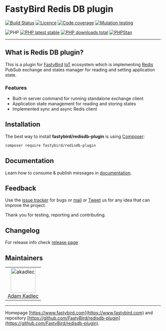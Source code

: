 # FastyBird Redis DB plugin

[![Build Status](https://badgen.net/github/checks/FastyBird/redisdb-plugin/main?cache=300&style=flat-square)](https://github.com/FastyBird/redisdb-plugin/actions)
[![Licence](https://badgen.net/github/license/FastyBird/redisdb-plugin?cache=300&style=flat-square)](https://github.com/FastyBird/redisdb-plugin/blob/main/LICENSE.md)
[![Code coverage](https://badgen.net/coveralls/c/github/FastyBird/redisdb-plugin?cache=300&style=flat-square)](https://coveralls.io/r/FastyBird/redisdb-plugin)
[![Mutation testing](https://img.shields.io/endpoint?style=flat-square&url=https%3A%2F%2Fbadge-api.stryker-mutator.io%2Fgithub.com%2FFastyBird%2Fredisdb-plugin%2Fmain)](https://dashboard.stryker-mutator.io/reports/github.com/FastyBird/redisdb-plugin/main)

![PHP](https://badgen.net/packagist/php/FastyBird/redisdb-plugin?cache=300&style=flat-square)
[![PHP latest stable](https://badgen.net/packagist/v/FastyBird/redisdb-plugin/latest?cache=300&style=flat-square)](https://packagist.org/packages/FastyBird/redisdb-plugin)
[![PHP downloads total](https://badgen.net/packagist/dt/FastyBird/redisdb-plugin?cache=300&style=flat-square)](https://packagist.org/packages/FastyBird/redisdb-plugin)
[![PHPStan](https://img.shields.io/badge/phpstan-enabled-brightgreen.svg?style=flat-square)](https://github.com/phpstan/phpstan)

***

## What is Redis DB plugin?

This is a plugin for [FastyBird](https://www.fastybird.com) [IoT](https://en.wikipedia.org/wiki/Internet_of_things) ecosystem which is
implementing [Redis](https://redis.io) PubSub exchange and states manager for reading
and setting application state.

### Features

- Built-in server command for running standalone exchange client
- Application state management for reading and storing states
- Implemented sync and async Redis client

## Installation

The best way to install **fastybird/redisdb-plugin** is using [Composer](http://getcomposer.org/):

```sh
composer require fastybird/redisdb-plugin
```

## Documentation

Learn how to consume & publish messages
in [documentation](https://github.com/FastyBird/redisdb-plugin/blob/main/.docs/en/index.md).

## Feedback

Use the [issue tracker](https://github.com/FastyBird/redisdb-plugin/issues) for bugs
or [mail](mailto:code@fastybird.com) or [Tweet](https://twitter.com/fastybird) us for any idea that can improve the
project.

Thank you for testing, reporting and contributing.

## Changelog

For release info check [release page](https://github.com/FastyBird/redisdb-plugin/releases)

## Maintainers

<table>
	<tbody>
		<tr>
			<td align="center">
				<a href="https://github.com/akadlec">
					<img alt="akadlec" width="80" height="80" src="https://avatars3.githubusercontent.com/u/1866672?s=460&amp;v=4" />
				</a>
				<br>
				<a href="https://github.com/akadlec">Adam Kadlec</a>
			</td>
		</tr>
	</tbody>
</table>

***
Homepage [https://www.fastybird.com](https://www.fastybird.com) and
repository [https://github.com/FastyBird/redisdb-plugin](https://github.com/FastyBird/redisdb-plugin).
